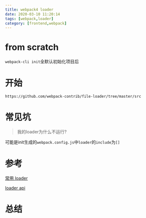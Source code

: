 ```yaml
---
title: webpack4 loader
date: 2020-03-10 11:20:14
tags: [webpack,loader]
category: [frontend,webpack]
---
```


# from scratch

`webpack-cli init`全默认初始化项目后


# 开始


`https://github.com/webpack-contrib/file-loader/tree/master/src`



# 常见坑

> 我的loader为什么不运行?

可能是init生成的`webpack.config.js`中`loader`的`include`为`[]`

# 参考

[常用 loader](https://webpack.docschina.org/loaders/)

[loader api](https://www.webpackjs.com/api/loaders/#%E7%A4%BA%E4%BE%8B)

# 总结


